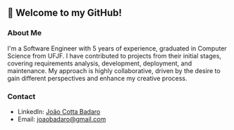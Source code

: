 

## 👋 Welcome to my GitHub!

### About Me

I'm a Software Engineer with 5 years of experience, graduated in Computer Science from UFJF. I have contributed to projects from their initial stages, covering requirements analysis, development, deployment, and maintenance. My approach is highly collaborative, driven by the desire to gain different perspectives and enhance my creative process.


### Contact

- LinkedIn: [João Cotta Badaro](https://www.linkedin.com/in/joao-cotta-badaro/?locale=en_US)
- Email: joaobadaro@gmail.com
